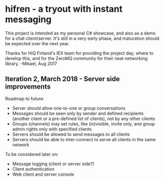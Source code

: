 # hifren - a tryout with instant messaging

This project is intended as my personal C\# showcase, and also as a demo for a chat client/server. It's still in a very early phase, and maturation should be expected over the next year.

Thanks for HiQ Finland's IEX team for providing the project day, where to develop this, and for the ZeroMQ community for their neat networking library. -Mikael, Aug 2017

## Iteration 2, March 2018 - Server side improvements

Roadmap to future:

- Server should allow one-to-one or group conversations
- Messages should be seen only by sender and defined recipients (another client or a pre-defined list of clients), not by any other clients
- Groups (channels) may set rules, like (in)visible, invite only, and group admin rights only with specified clients
- Servers should be allowed to send messages to all clients
- Servers should be able to inter-connect to serve all clients in the same network

To be considered later on:
- Message logging (client or server side?)
- Client authentication
- Web client and server console